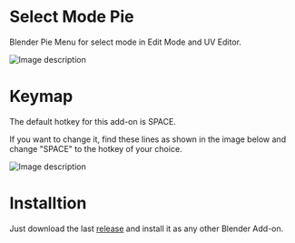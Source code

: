 Select Mode Pie
=


Blender Pie Menu for select mode in Edit Mode and UV Editor.

![Image description](https://pictshare.net/30hnt7.png)




# Keymap

  
  The default hotkey for this add-on is SPACE.
  
  If you want to change it, find these lines as shown in the image below and change "SPACE" to the hotkey of your choice.  
  
  ![Image description](https://pictshare.net/2t9s0h.png)
  
  


# Installtion

Just download the last [release](https://github.com/lucasfalcao3d/Select-Mode-Pie/releases/) and install it as any other Blender Add-on. 
  
